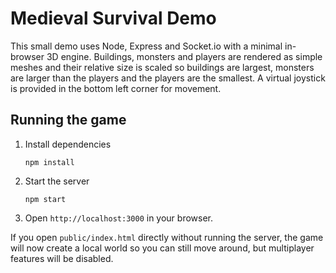 # Medieval Survival Demo

This small demo uses Node, Express and Socket.io with a minimal in-browser 3D
engine. Buildings, monsters and players are rendered as simple meshes and their
relative size is scaled so buildings are largest, monsters are larger than the
players and the players are the smallest. A virtual joystick is provided in the
bottom left corner for movement.

## Running the game

1. Install dependencies
   ```
   npm install
   ```
2. Start the server
   ```
   npm start
   ```
3. Open `http://localhost:3000` in your browser.

If you open `public/index.html` directly without running the server,
the game will now create a local world so you can still move around,
but multiplayer features will be disabled.
